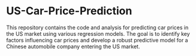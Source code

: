 # US-Car-Price-Prediction
This repository contains the code and analysis for predicting car prices in the US market using various regression models. The goal is to identify key factors influencing car prices and develop a robust predictive model for a Chinese automobile company entering the US market.
